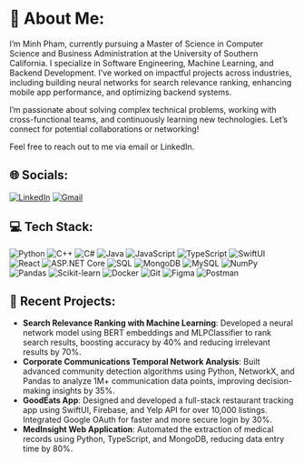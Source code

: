 # 💫 About Me:
I’m Minh Pham, currently pursuing a Master of Science in Computer Science and Business Administration at the University of Southern California. I specialize in Software Engineering, Machine Learning, and Backend Development. I’ve worked on impactful projects across industries, including building neural networks for search relevance ranking, enhancing mobile app performance, and optimizing backend systems.

I’m passionate about solving complex technical problems, working with cross-functional teams, and continuously learning new technologies. Let’s connect for potential collaborations or networking!

Feel free to reach out to me via email or LinkedIn.

## 🌐 Socials:
[![LinkedIn](https://img.shields.io/badge/LinkedIn-%230077B5.svg?logo=linkedin&logoColor=white)](https://linkedin.com/in/minhpham2006) 
[![Gmail](https://img.shields.io/badge/Gmail-%23D14836.svg?logo=gmail&logoColor=white)](mailto:minhpham.mptp@gmail.com)

## 💻 Tech Stack:
![Python](https://img.shields.io/badge/python-3670A0?style=for-the-badge&logo=python&logoColor=ffdd54) 
![C++](https://img.shields.io/badge/c++-%2300599C.svg?style=for-the-badge&logo=c%2B%2B&logoColor=white) 
![C#](https://img.shields.io/badge/csharp-%23239120.svg?style=for-the-badge&logo=csharp&logoColor=white)
![Java](https://img.shields.io/badge/java-%23ED8B00.svg?style=for-the-badge&logo=java&logoColor=white) 
![JavaScript](https://img.shields.io/badge/javascript-%23323330.svg?style=for-the-badge&logo=javascript&logoColor=%23F7DF1E) 
![TypeScript](https://img.shields.io/badge/typescript-%23007ACC.svg?style=for-the-badge&logo=typescript&logoColor=white) 
![SwiftUI](https://img.shields.io/badge/swiftui-%23FA7343.svg?style=for-the-badge&logo=swift&logoColor=white) 
![React](https://img.shields.io/badge/react-%2320232a.svg?style=for-the-badge&logo=react&logoColor=%2361DAFB) 
![ASP.NET Core](https://img.shields.io/badge/asp.net%20core-%23512BD4.svg?style=for-the-badge&logo=dotnet&logoColor=white) 
![SQL](https://img.shields.io/badge/sql-%2300f.svg?style=for-the-badge&logo=postgresql&logoColor=white) 
![MongoDB](https://img.shields.io/badge/mongodb-%2347A248.svg?style=for-the-badge&logo=mongodb&logoColor=white) 
![MySQL](https://img.shields.io/badge/mysql-%2300f.svg?style=for-the-badge&logo=mysql&logoColor=white) 
![NumPy](https://img.shields.io/badge/numpy-%23013243.svg?style=for-the-badge&logo=numpy&logoColor=white) 
![Pandas](https://img.shields.io/badge/pandas-%23150458.svg?style=for-the-badge&logo=pandas&logoColor=white) 
![Scikit-learn](https://img.shields.io/badge/scikit--learn-%23F7931E.svg?style=for-the-badge&logo=scikit-learn&logoColor=white) 
![Docker](https://img.shields.io/badge/docker-%230db7ed.svg?style=for-the-badge&logo=docker&logoColor=white) 
![Git](https://img.shields.io/badge/git-%23F05032.svg?style=for-the-badge&logo=git&logoColor=white) 
![Figma](https://img.shields.io/badge/figma-%23F24E1E.svg?style=for-the-badge&logo=figma&logoColor=white) 
![Postman](https://img.shields.io/badge/postman-%23FF6C37.svg?style=for-the-badge&logo=postman&logoColor=white)

## 🚀 Recent Projects:
- **Search Relevance Ranking with Machine Learning**: Developed a neural network model using BERT embeddings and MLPClassifier to rank search results, boosting accuracy by 40% and reducing irrelevant results by 70%.
- **Corporate Communications Temporal Network Analysis**: Built advanced community detection algorithms using Python, NetworkX, and Pandas to analyze 1M+ communication data points, improving decision-making insights by 35%.
- **GoodEats App**: Designed and developed a full-stack restaurant tracking app using SwiftUI, Firebase, and Yelp API for over 10,000 listings. Integrated Google OAuth for faster and more secure login by 30%.
- **MedInsight Web Application**: Automated the extraction of medical records using Python, TypeScript, and MongoDB, reducing data entry time by 80%.

